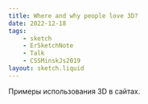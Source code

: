 ```yaml
---
title: Where and why people love 3D?
date: 2022-12-18
tags:
    - sketch
    - ErSketchNote
    - Talk
    - CSSMinskJs2019
layout: sketch.liquid
---
```


Примеры использования 3D в сайтах.

